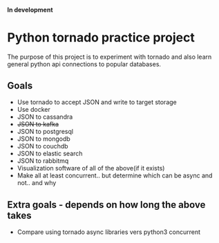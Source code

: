 #### In development

# Python tornado practice project

The purpose of this project is to experiment with tornado
and also learn general python api connections to popular databases.

## Goals
* Use tornado to accept JSON and write to target storage
* Use docker
* JSON to cassandra
* ~~JSON to kafka~~
* JSON to postgresql
* JSON to mongodb
* JSON to couchdb
* JSON to elastic search
* JSON to rabbitmq
* Visualization software of all of the above(if it exists)
* Make all at least concurrent.. but determine which can be async and not.. and why


## Extra goals - depends on how long the above takes
* Compare using tornado async libraries vers python3 concurrent





